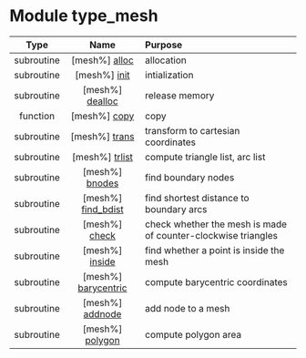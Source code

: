 # Module type_mesh

| Type | Name | Purpose |
| :--: | :--: | :---------- |
| subroutine | [mesh%] [alloc](https://github.com/benjaminmenetrier/bump/tree/master/src/type_mesh.F90#L73) | allocation |
| subroutine | [mesh%] [init](https://github.com/benjaminmenetrier/bump/tree/master/src/type_mesh.F90#L102) | intialization |
| subroutine | [mesh%] [dealloc](https://github.com/benjaminmenetrier/bump/tree/master/src/type_mesh.F90#L156) | release memory |
| function | [mesh%] [copy](https://github.com/benjaminmenetrier/bump/tree/master/src/type_mesh.F90#L191) | copy |
| subroutine | [mesh%] [trans](https://github.com/benjaminmenetrier/bump/tree/master/src/type_mesh.F90#L238) | transform to cartesian coordinates |
| subroutine | [mesh%] [trlist](https://github.com/benjaminmenetrier/bump/tree/master/src/type_mesh.F90#L265) | compute triangle list, arc list |
| subroutine | [mesh%] [bnodes](https://github.com/benjaminmenetrier/bump/tree/master/src/type_mesh.F90#L323) | find boundary nodes |
| subroutine | [mesh%] [find_bdist](https://github.com/benjaminmenetrier/bump/tree/master/src/type_mesh.F90#L386) | find shortest distance to boundary arcs |
| subroutine | [mesh%] [check](https://github.com/benjaminmenetrier/bump/tree/master/src/type_mesh.F90#L443) | check whether the mesh is made of counter-clockwise triangles |
| subroutine | [mesh%] [inside](https://github.com/benjaminmenetrier/bump/tree/master/src/type_mesh.F90#L597) | find whether a point is inside the mesh |
| subroutine | [mesh%] [barycentric](https://github.com/benjaminmenetrier/bump/tree/master/src/type_mesh.F90#L629) | compute barycentric coordinates |
| subroutine | [mesh%] [addnode](https://github.com/benjaminmenetrier/bump/tree/master/src/type_mesh.F90#L659) | add node to a mesh |
| subroutine | [mesh%] [polygon](https://github.com/benjaminmenetrier/bump/tree/master/src/type_mesh.F90#L754) | compute polygon area |

